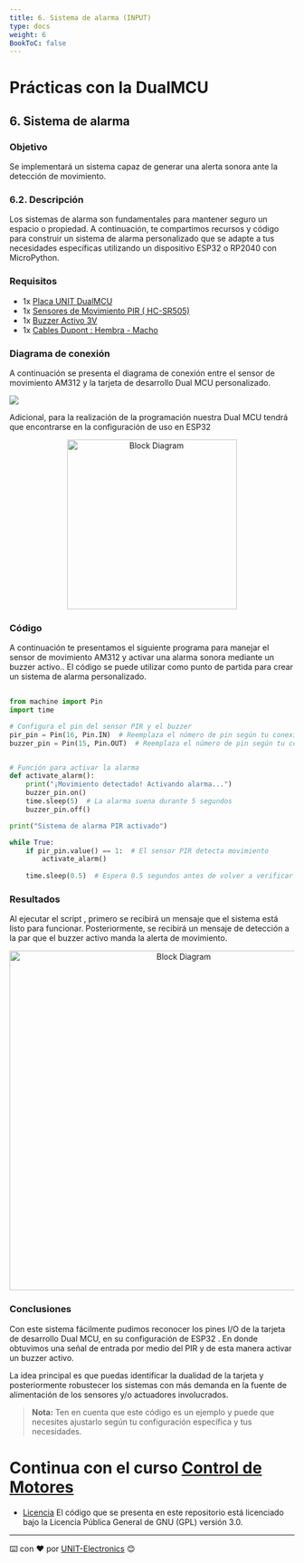 ```yaml
---
title: 6. Sistema de alarma (INPUT) 
type: docs
weight: 6
BookToC: false
---
```


# Prácticas con la DualMCU

## 6. Sistema de alarma
###  Objetivo
Se implementará un sistema capaz de generar una alerta sonora ante la detección de movimiento.

### 6.2. Descripción
Los sistemas de alarma son fundamentales para mantener seguro un espacio o propiedad. A continuación, te compartimos recursos y código para construir un sistema de alarma personalizado que se adapte a tus necesidades específicas utilizando un dispositivo ESP32 o RP2040 con MicroPython.

###  Requisitos

+ 1x <a href="https://uelectronics.com/producto/unit-dualmcu-esp32-rp2040-tarjeta-de-desarrollo/" target="_blank">Placa UNIT  DualMCU</a>
+ 1x <a href="https://uelectronics.com/producto/sensores-de-movimiento-pir-hc-sr501-hc-sr505-hy3612-am312/" target="_blank">Sensores de Movimiento PIR ( HC-SR505)</a>
+ 1x <a href="https://uelectronics.com/producto/buzzer-activo-3v-5v-12v-zumbador/" target="_blank"> Buzzer Activo 3V</a>
+ 1x <a href="https://uelectronics.com/producto/cables-dupont-largos-20cm-hh-mh-mm/" target="_blank">Cables Dupont : Hembra - Macho</a>


### Diagrama de conexión 
A continuación se presenta el diagrama de conexión entre el sensor de movimiento AM312 y la tarjeta de desarrollo Dual MCU personalizado.


![](/docs/6-Sistema_de_Alarma/images/DIAGRAMA.jpg)

Adicional, para la realización de la programación nuestra Dual MCU tendrá que encontrarse en la configuración de uso en ESP32
 
<div style="text-align: center;">
<img src="/docs/2-Micropython/images/esp32_or_rasp.jpg" alt="Block Diagram" title="Block Diagram" style="width: 300px;">
</div>

###  Código
A continuación te presentamos el siguiente programa para manejar el sensor de movimiento AM312  y activar una alarma sonora mediante un buzzer activo.. El código se puede utilizar como punto de partida para crear un sistema de alarma personalizado.

```python
 
from machine import Pin
import time

# Configura el pin del sensor PIR y el buzzer
pir_pin = Pin(16, Pin.IN)  # Reemplaza el número de pin según tu conexión
buzzer_pin = Pin(15, Pin.OUT)  # Reemplaza el número de pin según tu conexión


# Función para activar la alarma
def activate_alarm():
    print("¡Movimiento detectado! Activando alarma...")
    buzzer_pin.on()
    time.sleep(5)  # La alarma suena durante 5 segundos
    buzzer_pin.off()

print("Sistema de alarma PIR activado")

while True:
    if pir_pin.value() == 1:  # El sensor PIR detecta movimiento
        activate_alarm()
    
    time.sleep(0.5)  # Espera 0.5 segundos antes de volver a verificar el sensor PIR

```


###  Resultados 


Al ejecutar el script , primero se recibirá un mensaje que el sistema está listo para funcionar.
Posteriormente, se recibirá un mensaje de detección a la par que el buzzer activo manda la alerta de movimiento.
 
<div style="text-align: center;">
<img src="/docs/6-Sistema_de_Alarma/images/cap.png" alt="Block Diagram" title="Block Diagram" style="width: 600px;">
</div>

###  Conclusiones

Con este sistema fácilmente pudimos reconocer los pines I/O de la tarjeta de desarrollo Dual MCU, en su configuración de ESP32 . En donde obtuvimos  una señal de entrada por medio del PIR y de esta manera activar un buzzer activo.

La idea principal es que puedas identificar la dualidad de la tarjeta y posteriormente robustecer los sistemas con más demanda en la fuente de alimentación de los sensores y/o actuadores involucrados.



> **Nota:** Ten en cuenta que este código es un ejemplo y puede que necesites ajustarlo según tu configuración específica y tus necesidades.

# Continua con el curso [Control de Motores](/docs/7-control_de_motores_dc/)



* [Licencia](https://www.gnu.org/licenses/gpl-3.0.html) El código que se presenta en este repositorio está licenciado bajo la Licencia Pública General de GNU (GPL) versión 3.0.
---
⌨️ con ❤️ por [UNIT-Electronics](https://github.com/UNIT-Electronics) 😊


